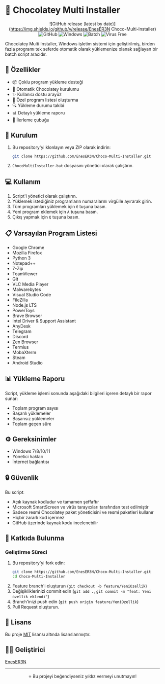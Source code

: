 # 🚀 Chocolatey Multi Installer

<div align="center">

![GitHub release (latest by date)](https://img.shields.io/github/v/release/EnesER3N Choco-Multi-Installer)
![GitHub](https://img.shields.io/github/license/EnesER3N/Choco-Multi-Installer)
![Windows](https://img.shields.io/badge/Windows-0078D6?style=flat&logo=windows&logoColor=white)
![Batch](https://img.shields.io/badge/Batch-4D4D4D?style=flat&logo=windows&logoColor=white)
![Virus Free](https://img.shields.io/badge/100%25-Virus%20Free-brightgreen)

</div>

Chocolatey Multi Installer, Windows işletim sistemi için geliştirilmiş, birden fazla programı tek seferde otomatik olarak yüklemenize olanak sağlayan bir batch script aracıdır.

## 🌟 Özellikler

- 📦 Çoklu program yükleme desteği
- 🔄 Otomatik Chocolatey kurulumu
- ✨ Kullanıcı dostu arayüz
- 📝 Özel program listesi oluşturma
- 🔍 Yükleme durumu takibi
- 📊 Detaylı yükleme raporu
- 🎯 İlerleme çubuğu

## 🚀 Kurulum

1. Bu repository'yi klonlayın veya ZIP olarak indirin:
   ```bash
   git clone https://github.com/EnesER3N/Choco-Multi-Installer.git
   ```
2. `ChocoMultiInstaller.bat` dosyasını yönetici olarak çalıştırın.

## 💻 Kullanım

1. Script'i yönetici olarak çalıştırın.
2. Yüklemek istediğiniz programların numaralarını virgülle ayırarak girin.
3. Tüm programları yüklemek için `0` tuşuna basın.
4. Yeni program eklemek için `A` tuşuna basın.
5. Çıkış yapmak için `Q` tuşuna basın.

## 📋 Varsayılan Program Listesi

- Google Chrome
- Mozilla Firefox
- Python 3
- Notepad++
- 7-Zip
- TeamViewer
- Git
- VLC Media Player
- Malwarebytes
- Visual Studio Code
- FileZilla
- Node.js LTS
- PowerToys
- Brave Browser
- Intel Driver & Support Assistant
- AnyDesk
- Telegram
- Discord
- Zen Browser
- Termius
- MobaXterm
- Steam
- Android Studio

## 📊 Yükleme Raporu

Script, yükleme işlemi sonunda aşağıdaki bilgileri içeren detaylı bir rapor sunar:

- Toplam program sayısı
- Başarılı yüklemeler
- Başarısız yüklemeler
- Toplam geçen süre

## ⚙️ Gereksinimler

- Windows 7/8/10/11
- Yönetici hakları
- İnternet bağlantısı

## 🔒 Güvenlik

Bu script:
- Açık kaynak kodludur ve tamamen şeffaftır
- Microsoft SmartScreen ve virüs tarayıcıları tarafından test edilmiştir
- Sadece resmi Chocolatey paket yöneticisini ve resmi paketleri kullanır
- Hiçbir zararlı kod içermez
- GitHub üzerinde kaynak kodu incelenebilir

## 🤝 Katkıda Bulunma

### Geliştirme Süreci

1. Bu repository'yi fork edin:
   ```bash
   git clone https://github.com/EnesER3N/Choco-Multi-Installer.git
   cd Choco-Multi-Installer
   ```
2. Feature branch'i oluşturun (`git checkout -b feature/YeniOzellik`)
3. Değişikliklerinizi commit edin (`git add .`, `git commit -m "feat: Yeni özellik eklendi"`)
4. Branch'inizi push edin (`git push origin feature/YeniOzellik`)
5. Pull Request oluşturun.

## 📝 Lisans

Bu proje [MIT](LICENSE) lisansı altında lisanslanmıştır.

## 👨‍💻 Geliştirici

[EnesER3N](https://github.com/EnesER3N)

---

<div align="center">
⭐ Bu projeyi beğendiyseniz yıldız vermeyi unutmayın!
</div>
